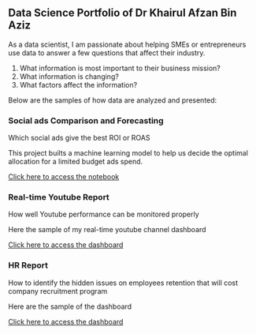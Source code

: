 ## Data Science Portfolio of Dr Khairul Afzan Bin Aziz

As a data scientist, I am passionate about helping SMEs or entrepreneurs use data to answer a few questions that affect their industry.

1. What information is most important to their business mission?
2. What information is changing?
3. What factors affect the information?

Below are the samples of how data are analyzed and presented:

### Social ads Comparison and Forecasting

Which social ads give the best ROI or ROAS

This project builts a machine learning model to help us decide the optimal allocation for a limited budget ads spend.

[Click here to access the notebook](https://colab.research.google.com/drive/1ZIbCnciELFdm-dN2nOofgIqQflIyfolT)


### Real-time Youtube Report

How well Youtube performance can be monitored properly

Here the sample of my real-time youtube channel dashboard

[Click here to access the dashboard](https://datastudio.google.com/s/k-NoHQV2fZ4)


### HR Report

How to identify the hidden issues on employees retention that will cost company recruitment program

Here are the sample of the dashboard

[Click here to access the dashboard](https://datastudio.google.com/s/m57xtF2jlFQ)
